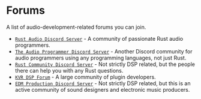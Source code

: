 # Forums
A list of audio-development-related forums you can join.

- [`Rust Audio Discord Server`] - A community of passionate Rust audio programmers.
- [`The Audio Programmer Discord Server`] - Another Discord community for audio programmers using any programming languages, not just Rust.
- [`Rust Community Discord Server`] - Not strictly DSP related, but the people there can help you with any Rust questions.
- [`KVR DSP Forum`] - A large community of plugin developers.
- [`EDM Production Discord Server`] - Not strictly DSP related, but this is an active community of sound designers and electronic music producers.

[`Rust Audio Discord Server`]: https://discord.gg/Qs2Zwtf9Gf
[`The Audio Programmer Discord Server`]: https://discord.com/channels/382895736356077570/490473503422808064
[`Rust Community Discord Server`]: https://discord.com/channels/273534239310479360/273534239310479360
[`KVR DSP Forum`]: https://www.kvraudio.com/forum/viewforum.php?f=33
[`EDM Production Discord Server`]: http://discord.gg/edmp